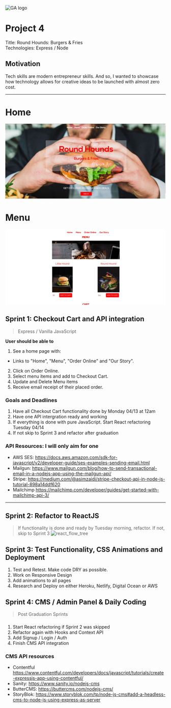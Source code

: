 ![GA logo](https://camo.githubusercontent.com/6ce15b81c1f06d716d753a61f5db22375fa684da/68747470733a2f2f67612d646173682e73332e616d617a6f6e6177732e636f6d2f70726f64756374696f6e2f6173736574732f6c6f676f2d39663838616536633963333837313639306533333238306663663535376633332e706e67)

# Project 4

Title: Round Hounds: Burgers & Fries<br>
Technologies: Express / Node <br>

## Motivation

Tech skills are modern entrepreneur skills. And so, I wanted to showcase 
how technology allows for creative ideas to be launched with almost zero cost. 

---

# Home
![round_hounds_homepage](/public/images/round_hounds_homepage.jpg)

# Menu
![menu_page](/public/images/round_hounds_menu.jpg)

## Sprint 1: Checkout Cart and API integration 
> Express / Vanilla JavaScript

**User should be able to**

1. See a home page with:
  * Links to "Home", "Menu", "Order Online" and "Our Story".
2. Click on Order Online.
3. Select menu items and add to Checkout Cart.
4. Update and Delete Menu items
4. Receive email receipt of their placed order.

### Goals and Deadlines

1. Have all Checkout Cart functionality done by Monday 04/13 at 12am
2. Have one API intergration ready and working
3. If everything is done with pure JavaScript. Start React refactoring Tuesday 04/14
4. If not skip to Sprint 3 and refactor after graduation


### API Resources: I will only aim for one
- AWS SES: 
https://docs.aws.amazon.com/sdk-for-javascript/v2/developer-guide/ses-examples-sending-email.html
- Mailgun: 
https://www.mailgun.com/blog/how-to-send-transactional-email-in-a-nodejs-app-using-the-mailgun-api/
- Stripe: 
https://medium.com/@asimzaidi/stripe-checkout-api-in-node-js-tutorial-898a14ddf620
- Mailchimp
https://mailchimp.com/developer/guides/get-started-with-mailchimp-api-3/

---

## Sprint 2: Refactor to ReactJS
> If functionality is done and ready by Tuesday morning, refactor. If not, skip to Sprint 3
![react_flow_tree](./img/react_flow_tree.PNG)



## Sprint 3: Test Functionality, CSS Animations and Deployment


1. Test and Retest. Make code DRY as possible.
2. Work on Responsive Design  
2. Add animations to all pages
2. Research and Deploy on either Heroku, Netlify, Digital Ocean or AWS


## Sprint 4: CMS / Admin Panel & Daily Coding
> Post Graduation Sprints 
### 

1. Start React refactoring if Sprint 2 was skipped
2. Refactor again with Hooks and Context API
3. Add Signup / Login / Auth
4. Finish CMS API integration

### CMS API resources
- Contentful
https://www.contentful.com/developers/docs/javascript/tutorials/create-expressjs-app-using-contentful/
- Sanity: 
https://www.sanity.io/nodejs-cms
- ButterCMS: 
https://buttercms.com/nodejs-cms/
- StoryBlok: 
https://www.storyblok.com/tp/node-js-cms#add-a-headless-cms-to-node-js-using-express-as-server

